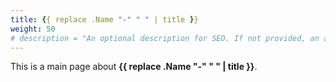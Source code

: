 ```yaml
---
title: {{ replace .Name "-" " " | title }}
weight: 50
# description = "An optional description for SEO. If not provided, an automatically created summary will be used."
---
```


This is a main page about **{{ replace .Name "-" " " | title }}**.
